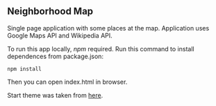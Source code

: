 ## Neighborhood Map

Single page application with some places at the map. Application uses Google Maps API and Wikipedia API.

To run this app locally, *npm* required. Run this command to install dependences from package.json:

```
npm install
```
Then you can open index.html in browser.

Start theme was taken from [here](http://startbootstrap.com/template-overviews/simple-sidebar/).